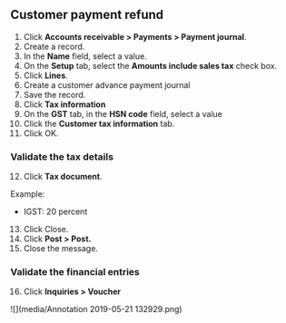## Customer payment refund

1. Click **Accounts receivable > Payments > Payment journal**.
2. Create a record.
3. In the **Name** field, select a value.
4. On the **Setup** tab, select the **Amounts include sales tax** check box.
5. Click **Lines**.
6. Create a customer advance payment journal
7. Save the record.
8. Click **Tax information**
9. On the **GST** tab, in the **HSN code** field, select a value
10. Click the **Customer tax information** tab.
11. Click OK.

### Validate the tax details

12. Click **Tax document**.

Example:

- IGST: 20 percent

13. Click Close.
14. Click **Post > Post.**
15. Close the message.

### Validate the financial entries

16. Click **Inquiries > Voucher**

![](media/Annotation 2019-05-21 132929.png)


